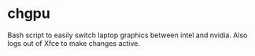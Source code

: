 # chgpu
Bash script to easily switch laptop graphics between intel and nvidia. Also logs out of Xfce to make changes active.


